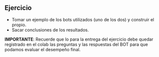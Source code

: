 ## Ejercicio

- Tomar un ejemplo de los bots utilizados (uno de los dos) y construir el propio.
- Sacar conclusiones de los resultados.

__IMPORTANTE__: Recuerde que lo para la entrega del ejercicio debe quedar registrado en el colab las preguntas y las respuestas del BOT para que podamos evaluar el desempeño final.
